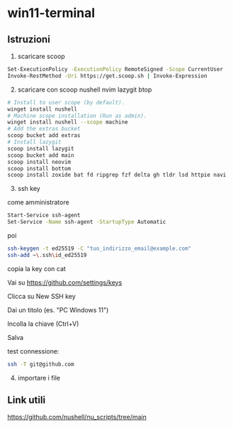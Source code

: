 # win11-terminal

## Istruzioni

1. scaricare scoop

```sh
Set-ExecutionPolicy -ExecutionPolicy RemoteSigned -Scope CurrentUser
Invoke-RestMethod -Uri https://get.scoop.sh | Invoke-Expression
```

2. scaricare con scoop nushell nvim lazygit btop

```sh
# Install to user scope (by default).
winget install nushell
# Machine scope installation (Run as admin).
winget install nushell --scope machine
# Add the extras bucket
scoop bucket add extras
# Install lazygit
scoop install lazygit
scoop bucket add main
scoop install neovim
scoop install bottom
scoop install zoxide bat fd ripgrep fzf delta gh tldr lsd httpie navi
```
3. ssh key

come amministratore

```sh
Start-Service ssh-agent
Set-Service -Name ssh-agent -StartupType Automatic
```
poi

```sh
ssh-keygen -t ed25519 -C "tuo_indirizzo_email@example.com"
ssh-add ~\.ssh\id_ed25519
```
copia la key con cat

Vai su https://github.com/settings/keys

Clicca su New SSH key

Dai un titolo (es. "PC Windows 11")

Incolla la chiave (Ctrl+V)

Salva

test connessione:

```sh
ssh -T git@github.com
```


4. importare i file

## Link utili

https://github.com/nushell/nu_scripts/tree/main
